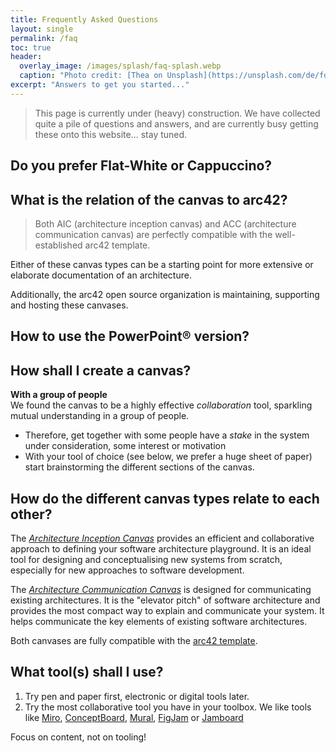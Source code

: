 ```yaml
---
title: Frequently Asked Questions
layout: single
permalink: /faq
toc: true
header:
  overlay_image: /images/splash/faq-splash.webp
  caption: "Photo credit: [Thea on Unsplash](https://unsplash.com/de/fotos/y3ZcWAgVphU)"
excerpt: "Answers to get you started..."
---
```


>This page is currently under (heavy) construction. We have collected quite a pile of questions and answers, and are currently busy getting these onto this website... stay tuned.

## Do you prefer Flat-White or Cappuccino?

## What is the relation of the canvas to arc42?

>Both AIC (architecture inception canvas) and ACC (architecture communication canvas) are perfectly compatible with the well-established arc42 template.

Either of these canvas types can be a starting point for more extensive or elaborate documentation of an architecture.

Additionally, the arc42 open source organization is maintaining, supporting and hosting these canvases.

## How to use the PowerPoint® version?

## How shall I create a canvas?

**With a group of people**<br>
We found the canvas to be a highly effective _collaboration_ tool, sparkling mutual understanding in a group of people.

* Therefore, get together with some people have a _stake_ in the system under consideration, some interest or motivation
* With your tool of choice (see below, we prefer a huge sheet of paper) start brainstorming the different sections of the canvas.


## How do the different canvas types relate to each other?

The [_Architecture Inception Canvas_](https://canvas.arc42.org/architecture-inception-canvas) provides an efficient and collaborative approach to defining your software architecture playground. It is an ideal tool for designing and conceptualising new systems from scratch, especially for new approaches to software development.

The [_Architecture Communication Canvas_](https://canvas.arc42.org/architecture-communication-canvas) is designed for communicating existing architectures. It is the "elevator pitch" of software architecture and provides the most compact way to explain and communicate your system. It helps communicate the key elements of existing software architectures.

Both canvases are fully compatible with the [arc42 template](https://arc42.org/overview).


## What tool(s) shall I use?

1. Try pen and paper first, electronic or digital tools later.
2. Try the most collaborative tool you have in your toolbox. We like tools like [Miro](https://miro.com), [ConceptBoard](https://conceptboard.com/), [Mural](https://www.mural.co/), [FigJam](https://www.figma.com/de/figjam/team-collaboration/) or [Jamboard](https://jamboard.google.com)

Focus on content, not on tooling!
